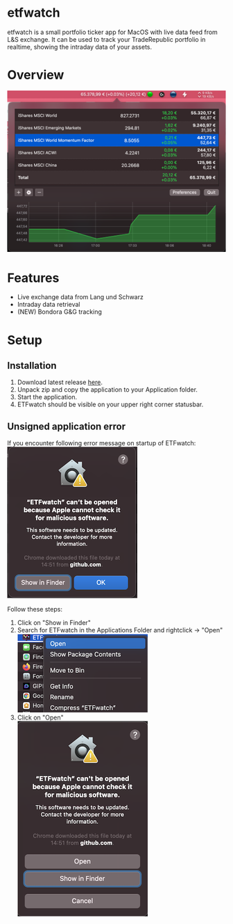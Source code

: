 # etfwatch
etfwatch is a small portfolio ticker app for MacOS with live data feed from L&S exchange. It can be used to track your TradeRepublic portfolio in realtime, showing the intraday data of your assets.

# Overview 
![overview](https://raw.githubusercontent.com/exAphex/etfwatch/main/assets/overview.png)

# Features
* Live exchange data from Lang und Schwarz
* Intraday data retrieval
* (NEW) Bondora G&G tracking

# Setup
## Installation
1. Download latest release [here](https://github.com/exAphex/etfwatch/releases).
2. Unpack zip and copy the application to your Application folder.
3. Start the application.
4. ETFwatch should be visible on your upper right corner statusbar.

## Unsigned application error
If you encounter following error message on startup of ETFwatch:   
![unsignederror](https://raw.githubusercontent.com/exAphex/etfwatch/main/assets/unsignederror.png)

Follow these steps:
1. Click on "Show in Finder"
2. Search for ETFwatch in the Applications Folder and rightclick -> "Open"  
![openinfinder](https://raw.githubusercontent.com/exAphex/etfwatch/main/assets/openinfinder.png)
3. Click on "Open"  
![openunisgned](https://raw.githubusercontent.com/exAphex/etfwatch/main/assets/openunsigned.png)

